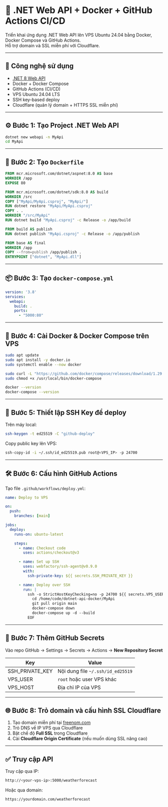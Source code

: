# 🚀 .NET Web API + Docker + GitHub Actions CI/CD

Triển khai ứng dụng .NET Web API lên VPS Ubuntu 24.04 bằng Docker, Docker Compose và GitHub Actions.  
Hỗ trợ domain và SSL miễn phí với Cloudflare.

---

## 🧱 Công nghệ sử dụng

- [.NET 8 Web API](https://learn.microsoft.com/en-us/aspnet/core/web-api)
- Docker + Docker Compose
- GitHub Actions (CI/CD)
- VPS Ubuntu 24.04 LTS
- SSH key-based deploy
- Cloudflare (quản lý domain + HTTPS SSL miễn phí)

---

## ⚙️ Bước 1: Tạo Project .NET Web API

```bash
dotnet new webapi -n MyApi
cd MyApi
```

---

## 🐳 Bước 2: Tạo `Dockerfile`

```Dockerfile
FROM mcr.microsoft.com/dotnet/aspnet:8.0 AS base
WORKDIR /app
EXPOSE 80

FROM mcr.microsoft.com/dotnet/sdk:8.0 AS build
WORKDIR /src
COPY ["MyApi/MyApi.csproj", "MyApi/"]
RUN dotnet restore "MyApi/MyApi.csproj"
COPY . .
WORKDIR "/src/MyApi"
RUN dotnet build "MyApi.csproj" -c Release -o /app/build

FROM build AS publish
RUN dotnet publish "MyApi.csproj" -c Release -o /app/publish

FROM base AS final
WORKDIR /app
COPY --from=publish /app/publish .
ENTRYPOINT ["dotnet", "MyApi.dll"]
```

---

## 📦 Bước 3: Tạo `docker-compose.yml`

```yaml
version: '3.8'
services:
  webapi:
    build: .
    ports:
      - "5000:80"
```

---

## 📡 Bước 4: Cài Docker & Docker Compose trên VPS

```bash
sudo apt update
sudo apt install -y docker.io
sudo systemctl enable --now docker

sudo curl -L "https://github.com/docker/compose/releases/download/1.29.2/docker-compose-$(uname -s)-$(uname -m)"   -o /usr/local/bin/docker-compose
sudo chmod +x /usr/local/bin/docker-compose

docker --version
docker-compose --version
```

---

## 🔐 Bước 5: Thiết lập SSH Key để deploy

Trên máy local:

```bash
ssh-keygen -t ed25519 -C "github-deploy"
```

Copy public key lên VPS:

```bash
ssh-copy-id -i ~/.ssh/id_ed25519.pub root@<VPS_IP> -p 24700
```

---

## 🛠️ Bước 6: Cấu hình GitHub Actions

Tạo file `.github/workflows/deploy.yml`:

```yaml
name: Deploy to VPS

on:
  push:
    branches: [main]

jobs:
  deploy:
    runs-on: ubuntu-latest

    steps:
      - name: Checkout code
        uses: actions/checkout@v3

      - name: Set up SSH
        uses: webfactory/ssh-agent@v0.9.0
        with:
          ssh-private-key: ${{ secrets.SSH_PRIVATE_KEY }}

      - name: Deploy over SSH
        run: |
          ssh -o StrictHostKeyChecking=no -p 24700 ${{ secrets.VPS_USER }}@${{ secrets.VPS_HOST }} << 'EOF'
            cd /home/code/dotnet-api-docker/MyApi
            git pull origin main
            docker-compose down
            docker-compose up -d --build
          EOF
```

---

## 🔑 Bước 7: Thêm GitHub Secrets

Vào repo GitHub → Settings → Secrets → Actions → **New Repository Secret**

| Key             | Value                                      |
|----------------|--------------------------------------------|
| SSH_PRIVATE_KEY | Nội dung file `~/.ssh/id_ed25519`         |
| VPS_USER        | `root` hoặc user VPS khác                 |
| VPS_HOST        | Địa chỉ IP của VPS                        |

---

## 🌐 Bước 8: Trỏ domain và cấu hình SSL Cloudflare

1. Tạo domain miễn phí tại [freenom.com](https://www.freenom.com/)
2. Trỏ DNS về IP VPS qua Cloudflare
3. Bật chế độ **Full SSL** trong Cloudflare
4. Cài **Cloudflare Origin Certificate** (nếu muốn dùng SSL nâng cao)

---

## ✅ Truy cập API

Truy cập qua IP:

```bash
http://<your-vps-ip>:5000/weatherforecast
```

Hoặc qua domain:

```bash
https://yourdomain.com/weatherforecast
```
